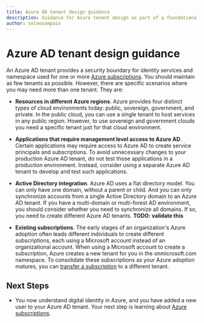 ```yaml
---
title: Azure AD tenant design guidance
description: Guidance for Azure tenant design as part of a foundational cloud adoption strategy
author: telmosampaio
---
```


# Azure AD tenant design guidance

An Azure AD tenant provides a security boundary for identity services and namespace used for one or more [Azure subscriptions](subscription-explainer.md). You should maintain as few tenants as possible. However, there are specific scenarios where you may need more than one tenant. They are:

- **Resources in different Azure regions**. Azure provides four distinct types of cloud environments today: public, sovereign, government, and private. In the public cloud, you can use a single tenant to host services in any public region. However, to use sovereign and government clouds you need a specific tenant just for that cloud environment.

- **Applications that require management level access to Azure AD**. Certain applications may require access to Azure AD to create service principals and subscriptions. To avoid unnecessary changes to your production Azure AD tenant, do not test those applications in a production environment. Instead, consider using a separate Azure AD tenant to develop and test such applications.

- **Active Directory integration**. Azure AD uses a flat directory model. You can only have one domain, without a parent or child. And you can only synchronize accounts from a single Active Directory domain to an Azure AD tenant. If you have a multi-domain or multi-forest AD environment, you should consider whether you need to synchronize all domains. If so, you need to create different Azure AD tenants. **TODO: validate this**

- **Existing subscriptions**. The early stages of an organization's Azure adoption often leads different individuals to create different subscriptions, each using a Microsoft account instead of an organizational account. When using a Microsoft account to create a subscription, Azure creates a new tenant for you in the onmicrosoft.com namespace. To consolidate these subscriptions as your Azure adoption matures, you can [transfer a subscription][docs-associate-subscription] to a different tenant.

## Next Steps

* You now understand digital identity in Azure, and you have added a new user to your Azure AD tenant. Your next step is learning about [Azure subscriptions](subscription-explainer.md).

<!-- Links -->

[docs-manage-azure-ad]: /azure/active-directory/active-directory-administer
[docs-tenant]: /azure/active-directory/develop/active-directory-howto-tenant
[docs-associate-subscription]: /azure/active-directory/active-directory-how-subscriptions-associated-directory
